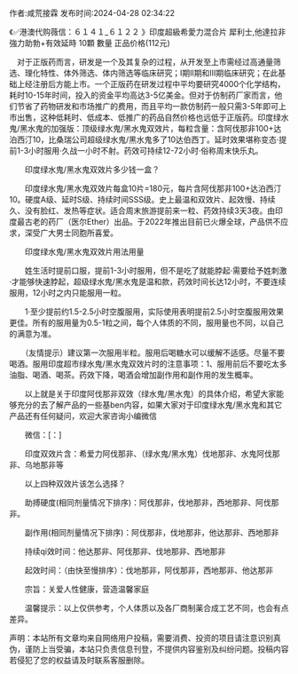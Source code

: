 <p>作者:咸荒接霖 发布时间:2024-04-28 02:34:22</p>
<p>《✅港澳代购薇信：６１４１_６１２２ 》印度超級希愛力混合片 犀利士,他達拉非 強力助勃+有效延時 10顆 數量 正品价格(112元) </p>
									<p>　对于正版药而言，研发是一个及其复杂的过程，从开发至上市需经过高通量筛选、理化特性、体外筛选、体内筛选等临床研究；I期II期和III期临床研究；在此基础上经注册后方能上市。一个正版药在研发过程中平均要研究4000个化学结构，耗时10-15年时间，投入的资金平均高达3-5亿美金。但对于仿制药厂家而言，他们节省了药物研发和市场推广的费用，而且平均一款仿制药一般只需3-5年即可上市出售，这种低耗时、低成本、低推广的药品自然价格也远低于正版药。印度绿水鬼/黑水鬼的加强版：顶级绿水鬼/黑水鬼双效片，每粒含量：含阿伐那非100+达泊西汀10，比桑瑞公司超级绿水鬼/黑水鬼多了10达伯西丁。延时效果堪称变态·提前1-3小时服用·久战一小时不射。药效可持续12-72小时·俗称周末快乐丸。</p><p></p><p>　　印度绿水鬼/黑水鬼双效片多少钱一盒？</p><p>　　印度绿水鬼/黑水鬼双效片每盒10片=180元，每片含阿伐那非100+达泊西汀10。硬度A级、延时S级、持续时间SSS级。史上最温和双效片、起效慢、持续久、没有脸红、发热等症状。适合周末旅游提前来一粒、药效持续3天3夜。由印度最古老的药厂（医尔Ether）出品。于2022年推出目前已火爆全球，产品供不应求，深受广大男士同胞所喜爱。</p><p>　　印度绿水鬼/黑水鬼双效片用法用量</p><p>　　姓生活时提前口服，提前1-3小时服用，但不是吃了就能脖起·需要给予姓刺激·才能够快速脖起，超级绿水鬼/黑水鬼是温和款，药效时间长达12小时，不要连续服用，12小时之内只能服用一粒。</p><p>　　1·至少提前约1.5-2.5小时空腹服用，实际使用表明提前2.5小时空腹服用效果更佳。所有的服用量为0.5-1粒之间，每个人体质的不同，服用量也不同，以自己的满意为准。</p><p>　　（友情提示）建议第一次服用半粒。服用后喝糖水可以缓解不适感。尽量不要喝酒。服用印度超市绿水鬼/黑水鬼双效片时的注意事项：1、服用前后不要吃太多油脂、喝酒、喝茶。药效下降，喝酒会增加副作用和副作用的发生概率。</p><p>　　以上就是关于印度阿伐那非双效（绿水鬼/黑水鬼）的具体介绍，希望大家能够充分的去了解产品的一些基ben内容，如果大家对于印度绿水鬼/黑水鬼和其它产品还有任何疑问，欢迎大家咨询小编微信</p><p>　　微信：[：]</p><p>　　印度双效片含：希爱力阿伐那非、（绿水鬼/黑水鬼）伐地那非、水鬼阿伐那非、乌地那非等</p><p>　　以上四种双效片该怎么选择？</p><p>　　助搏硬度(相同剂量情况下排序)：阿伐那非，伐地那非，西地那非、阿伐那非。</p><p>　　副作用(相同剂量情况下排序)：阿伐那非，伐地那非，他达那非、西地那非</p><p>　　持续qi效时间：他达那非、阿伐那非、伐地那非、西地那非</p><p>　　起效时间：（由快至慢排序）：伐地那非，阿伐那非，西地那非、他达那非</p><p>　　宗旨：关爱人性健康，营造温馨家庭</p><p>　　温馨提示：以上仅供参考，个人体质以及各厂商制薬合成工艺不同，也会有点差异。</p>				声明：本站所有文章均来自网络用户投稿，需要消费、投资的项目请注意识别真伪，谨防上当受骗，本站只负责信息刊登，不提供内容鉴别及纠纷问题。投稿内容若侵犯了您的权益请及时联系客服删除。				
